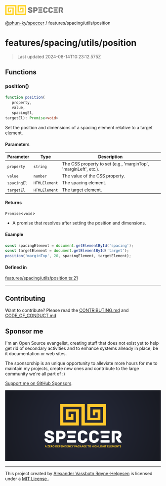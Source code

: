 <img alt="SPECCER logo" src="https://raw.githubusercontent.com/phun-ky/speccer/main/public/logo-speccer-horizontal-colored-package.svg?raw=true" style="max-height:32px;"/>

[@phun-ky/speccer](../../../README.md) / features/spacing/utils/position

# features/spacing/utils/position

> Last updated 2024-08-14T10:23:12.575Z

## Functions

### position()

```ts
function position(
   property, 
   value, 
   spacingEl, 
targetEl): Promise<void>
```

Set the position and dimensions of a spacing element relative to a target element.

#### Parameters

| Parameter | Type | Description |
| ------ | ------ | ------ |
| `property` | `string` | The CSS property to set (e.g., 'marginTop', 'marginLeft', etc.). |
| `value` | `number` | The value of the CSS property. |
| `spacingEl` | `HTMLElement` | The spacing element. |
| `targetEl` | `HTMLElement` | The target element. |

#### Returns

`Promise`\<`void`\>

- A promise that resolves after setting the position and dimensions.

#### Example

```ts
const spacingElement = document.getElementById('spacing');
const targetElement = document.getElementById('target');
position('marginTop', 20, spacingElement, targetElement);
```

#### Defined in

[features/spacing/utils/position.ts:21](https://github.com/phun-ky/speccer/blob/main/src/features/spacing/utils/position.ts#L21)

***

## Contributing

Want to contribute? Please read the [CONTRIBUTING.md](https://github.com/phun-ky/speccer/blob/main/CONTRIBUTING.md) and [CODE_OF_CONDUCT.md](https://github.com/phun-ky/speccer/blob/main/CODE_OF_CONDUCT.md)

## Sponsor me

I'm an Open Source evangelist, creating stuff that does not exist yet to help get rid of secondary activities and to enhance systems already in place, be it documentation or web sites.

The sponsorship is an unique opportunity to alleviate more hours for me to maintain my projects, create new ones and contribute to the large community we're all part of :)

[Support me on GitHub Sponsors](https://github.com/sponsors/phun-ky).

![Speccer banner, with logo and slogan: A zero dependency package to highlight elements](https://github.com/phun-ky/speccer/blob/main/public/speccer-banner.png?raw=true)

***
<p class="ph">
  This project created by
  <a rel="noopener noreferrer" target="_blank" class="ph" href="http://phun-ky.net" property="cc:attributionName">
    Alexander Vassbotn Røyne-Helgesen</a>
  is licensed under a
  <a rel="noopener noreferrer" target="_blank" class="ph" href="https://choosealicense.com/licenses/mit/">
    MIT License </a>.
</p>
